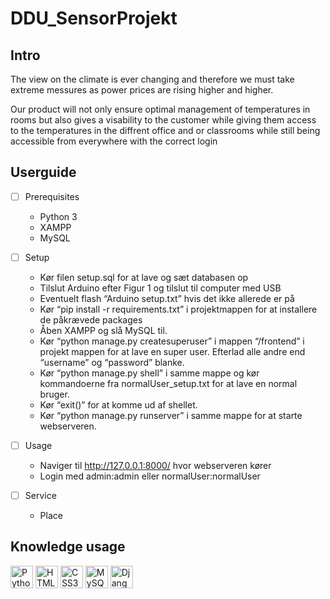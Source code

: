 # DDU_SensorProjekt

## Intro
  The view on the climate is ever changing and therefore 
  we must take extreme messures as power prices are rising higher and higher.
  
  Our product will not only ensure optimal management of temperatures in rooms
  but also gives a visability to the customer while giving them access 
  to the temperatures in the diffrent office and or classrooms
  while still being accessible from everywhere with the correct login


## Userguide
- [ ] Prerequisites
  - Python 3
  - XAMPP
  - MySQL
- [ ] Setup
  - Kør filen setup.sql for at lave og sæt databasen op
  - Tilslut Arduino efter Figur 1 og tilslut til computer med USB
  - Eventuelt flash “Arduino setup.txt” hvis det ikke allerede er på
  - Kør “pip install -r requirements.txt” i projektmappen for at installere de påkrævede packages
  - Åben XAMPP og slå MySQL til.
  - Kør “python manage.py createsuperuser” i mappen “/frontend” i projekt mappen for at lave en super user. Efterlad alle andre end “username” og “password”    blanke.
  - Kør “python manage.py shell” i samme mappe og kør kommandoerne fra normalUser_setup.txt for at lave en normal bruger.
  - Kør “exit()” for at komme ud af shellet.
  - Kør “python manage.py runserver” i samme mappe for at starte webserveren.

- [ ] Usage
  - Naviger til http://127.0.0.1:8000/ hvor webserveren kører
  - Login med admin:admin eller normalUser:normalUser
- [ ] Service
  - Place


## Knowledge usage
<p align="left">
<a href="https://www.python.org/" target="_blank" rel="noreferrer"><img src="https://raw.githubusercontent.com/danielcranney/readme-generator/main/public/icons/skills/python-colored.svg" width="36" height="36" alt="Python" /></a>
<a href="https://developer.mozilla.org/en-US/docs/Glossary/HTML5" target="_blank" rel="noreferrer"><img src="https://raw.githubusercontent.com/danielcranney/readme-generator/main/public/icons/skills/html5-colored.svg" width="36" height="36" alt="HTML5" /></a>
<a href="https://www.w3.org/TR/CSS/#css" target="_blank" rel="noreferrer"><img src="https://raw.githubusercontent.com/danielcranney/readme-generator/main/public/icons/skills/css3-colored.svg" width="36" height="36" alt="CSS3" /></a>
<a href="https://www.mysql.com/" target="_blank" rel="noreferrer"><img src="https://raw.githubusercontent.com/danielcranney/readme-generator/main/public/icons/skills/mysql-colored.svg" width="36" height="36" alt="MySQL" /></a>
<a href="https://www.djangoproject.com/" target="_blank" rel="noreferrer"><img src="https://raw.githubusercontent.com/danielcranney/readme-generator/main/public/icons/skills/django-colored-dark.svg" width="36" height="36" alt="Django" /></a>
</p>
